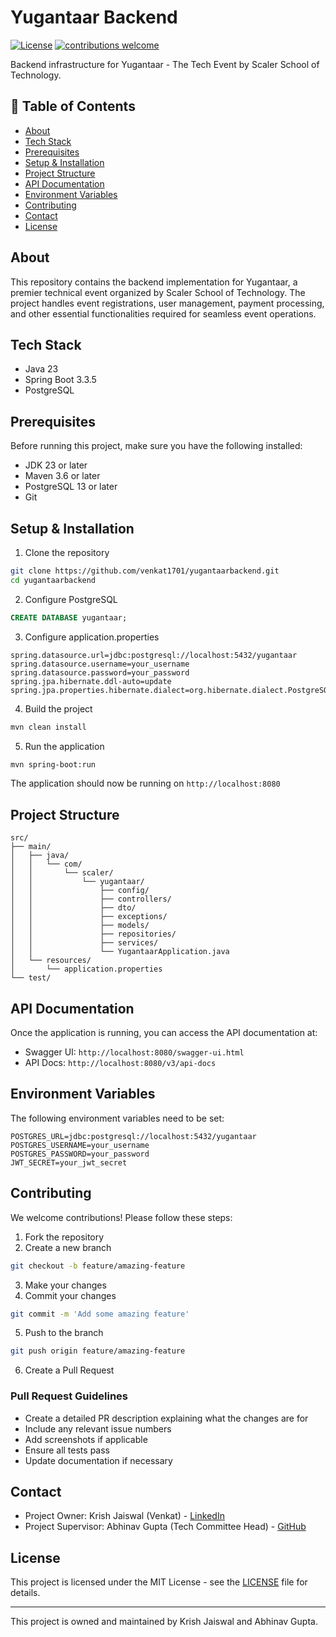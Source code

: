 # Yugantaar Backend

[![License](https://img.shields.io/badge/License-MIT-blue.svg)](LICENSE)
[![contributions welcome](https://img.shields.io/badge/contributions-welcome-brightgreen.svg?style=flat)](https://github.com/venkat1701/yugantaarbackend/issues)

Backend infrastructure for Yugantaar - The Tech Event by Scaler School of Technology.

## 📖 Table of Contents
- [About](#about)
- [Tech Stack](#tech-stack)
- [Prerequisites](#prerequisites)
- [Setup & Installation](#setup--installation)
- [Project Structure](#project-structure)
- [API Documentation](#api-documentation)
- [Environment Variables](#environment-variables)
- [Contributing](#contributing)
- [Contact](#contact)
- [License](#license)

## About
This repository contains the backend implementation for Yugantaar, a premier technical event organized by Scaler School of Technology. The project handles event registrations, user management, payment processing, and other essential functionalities required for seamless event operations.

## Tech Stack
- Java 23
- Spring Boot 3.3.5
- PostgreSQL

## Prerequisites
Before running this project, make sure you have the following installed:
- JDK 23 or later
- Maven 3.6 or later
- PostgreSQL 13 or later
- Git

## Setup & Installation

1. Clone the repository
```bash
git clone https://github.com/venkat1701/yugantaarbackend.git
cd yugantaarbackend
```

2. Configure PostgreSQL
```sql
CREATE DATABASE yugantaar;
```

3. Configure application.properties
```properties
spring.datasource.url=jdbc:postgresql://localhost:5432/yugantaar
spring.datasource.username=your_username
spring.datasource.password=your_password
spring.jpa.hibernate.ddl-auto=update
spring.jpa.properties.hibernate.dialect=org.hibernate.dialect.PostgreSQLDialect
```

4. Build the project
```bash
mvn clean install
```

5. Run the application
```bash
mvn spring-boot:run
```

The application should now be running on `http://localhost:8080`

## Project Structure
```
src/
├── main/
│   ├── java/
│   │   └── com/
│   │       └── scaler/
│   │           └── yugantaar/
│   │               ├── config/
│   │               ├── controllers/
│   │               ├── dto/
│   │               ├── exceptions/
│   │               ├── models/
│   │               ├── repositories/
│   │               ├── services/
│   │               └── YugantaarApplication.java
│   └── resources/
│       └── application.properties
└── test/
```

## API Documentation
Once the application is running, you can access the API documentation at:
- Swagger UI: `http://localhost:8080/swagger-ui.html`
- API Docs: `http://localhost:8080/v3/api-docs`

## Environment Variables
The following environment variables need to be set:
```
POSTGRES_URL=jdbc:postgresql://localhost:5432/yugantaar
POSTGRES_USERNAME=your_username
POSTGRES_PASSWORD=your_password
JWT_SECRET=your_jwt_secret
```

## Contributing
We welcome contributions! Please follow these steps:

1. Fork the repository
2. Create a new branch
```bash
git checkout -b feature/amazing-feature
```
3. Make your changes
4. Commit your changes
```bash
git commit -m 'Add some amazing feature'
```
5. Push to the branch
```bash
git push origin feature/amazing-feature
```
6. Create a Pull Request

### Pull Request Guidelines
- Create a detailed PR description explaining what the changes are for
- Include any relevant issue numbers
- Add screenshots if applicable
- Ensure all tests pass
- Update documentation if necessary

## Contact
- Project Owner: Krish Jaiswal (Venkat) - [LinkedIn](https://linkedin.com/in/jaiswal-krish)
- Project Supervisor: Abhinav Gupta (Tech Committee Head) - [GitHub](https://github.com/abhinavgupta-de)

## License
This project is licensed under the MIT License - see the [LICENSE](LICENSE) file for details.

---
This project is owned and maintained by Krish Jaiswal and Abhinav Gupta.
